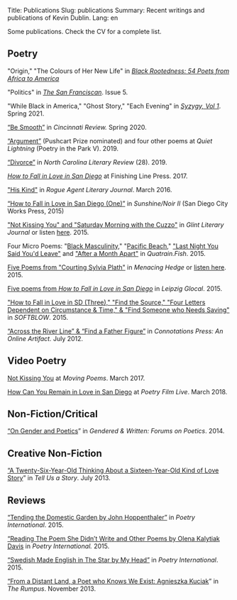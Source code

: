 Title: Publications 
Slug: publications
Summary: Recent writings and publications of Kevin Dublin.
Lang: en

Some publications. Check the CV for a complete list.

Poetry
------

"Origin," "The Colours of Her New Life" in [*Black Rootedness: 54 Poets from Africa to America*](https://elyssarpress.com/product/black-rootedness/) 

"Politics" in [*The San Franciscan*](https://thesanfranciscanmagazine.com/). Issue 5. 

"While Black in America," "Ghost Story," "Each Evening" in [*Syzygy, Vol 1*](https://www.blurb.com/b/10695244-syzygy-vol-1). Spring 2021.

[“Be Smooth”](https://www.cincinnatireview.com/issue/17-1/) in *Cincinnati Review.* Spring 2020.

[“Argument”](http://quietlightning.org/pushcart-nominations/) (Pushcart Prize nominated) and four other poems at *Quiet Lightning* (Poetry in the Park V). 2019.

[“Divorce”](http://www.nclr.ecu.edu/issues/2019.html) in *North Carolina Literary Review* (28). 2019.

[*How to Fall in Love in San Diego*](http://kevindublin.com/publications/how-to-fall/) at Finishing Line Press. 2017.

["His Kind"](http://www.rogueagentjournal.com/kdublin) in *Rogue Agent Literary Journal*. March 2016.

[“How to Fall in Love in San Diego (One)”](https://sunbeltpublications.com/shop/sunshinenoir-ii/) in *Sunshine/Noir II* (San Diego City Works Press, 2015)

["Not Kissing You" and "Saturday Morning with the Cuzzo"](https://glintjournal.wordpress.com/issue-6-fall-2015/poetry-glint-6/kevin-dublin-glint-6/) in *Glint Literary Journal* or listen [here](https://soundcloud.com/kevdublin/growing-up-sheltered-saturday). 2015. 

Four Micro Poems: "[Black Masculinity](http://quatrain.fish/post/134339141655/kevin-dublin)," "[Pacific Beach](http://quatrain.fish/post/134596413696/kevin-dublin)," ["Last Night You Said You'd Leave"](https://quatrain.fish/post/134990592488/kevin-dublin) and ["After a Month Apart"](http://quatrain.fish/post/134065304785/kevin-dublin) in *Quatrain.Fish*. 2015.

[Five Poems from "Courting Sylvia Plath"](http://menacinghedge.com/spring2015/entry-dublin.php) in *Menacing Hedge* or [listen here](https://soundcloud.com/kevdublin/sets/courting-sylvia-plath). 2015.

[Five poems from *How to Fall in Love in San Diego*](https://leipglo.wordpress.com/2015/04/20/the-rise-and-fall-of-love-and-sex-in-the-life-of-millennials-told-in-verse/) in *Leipzig Glocal*. 2015.

["How to Fall in Love in SD (Three)," "Find the Source," "Four Letters Dependent on Circumstance & Time," & "Find Someone who Needs Saving"](http://softblow.org/kevindublin) in *SOFTBLOW*. 2015.

[“Across the River Line” & “Find a Father Figure”](http://www.connotationpress.com/a-poetry-congeries-with-john-hoppenthaler/2012/july-2012/1471-kevin-dublin-poetry "Across the River Line") in *Connotations Press: An Online Artifact.* July 2012.


Video Poetry
------------

[Not Kissing You](https://movingpoems.com/filmmaker/kevin-dublin/) at *Moving Poems*. March 2017.

[How Can You Remain in Love in San Diego](https://poetryfilmlive.com/how-can-you-remain-in-love-in-san-diego/) at *Poetry Film Live*. March 2018. 

Non-Fiction/Critical
--------------------

[“On Gender and Poetics](http://www.lockedhornpress.org/buy-here/genderedwritten)” in *Gendered & Written: Forums on Poetics*. 2014.

Creative Non-Fiction
--------------------

[“A Twenty-Six-Year-Old Thinking About a Sixteen-Year-Old Kind of Love Story](http://tellusastoryblog.com/2013/07/24/a-twenty-six-year-old-thinking-about-a-sixteen-year-old-kind-of-love-story/)” in *Tell Us a Story*. July 2013.

Reviews
-------

[“Tending the Domestic Garden by John Hoppenthaler”](https://poetryinternationalonline.com/book-review-domestic-garden-by-john-hoppenthaler/) in *Poetry International*. 2015.

[“Reading The Poem She Didn’t Write and Other Poems by Olena Kalytiak Davis](https://poetryinternationalonline.com/book-review-the-poem-she-didnt-write-and-other-poems-by-olena-kalytiak-davis/) in *Poetry International.* 2015.

[“Swedish Made English in The Star by My Head”](https://poetryinternationalonline.com/review-of-the-star-by-my-head-poets-from-sweden/) in *Poetry International*. 2015.

[“From a Distant Land, a Poet who Knows We Exist: Agnieszka Kuciak](http://therumpus.net/2013/11/distant-lands-an-anthology-of-poets-who-dont-exist-by-agnieszka-kuciak/)” in *The Rumpus*. November 2013.
